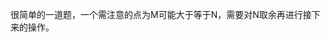 <!-- date and tags in the next two lines
2017-04-14 17:12:07 +0800
array
-->

很简单的一道题，一个需注意的点为M可能大于等于N，需要对N取余再进行接下来的操作。
